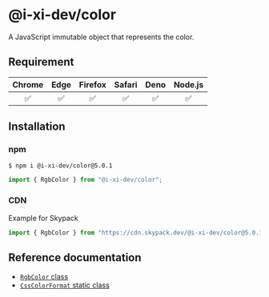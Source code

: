 # @i-xi-dev/color

A JavaScript immutable object that represents the color.


## Requirement

| Chrome | Edge | Firefox | Safari | Deno | Node.js |
| :---: | :---: | :---: | :---: | :---: | :---: |
| ✅ | ✅ | ✅ | ✅ | ✅ | ✅ |


## Installation

### npm

```console
$ npm i @i-xi-dev/color@5.0.1
```

```javascript
import { RgbColor } from "@i-xi-dev/color";
```

### CDN

Example for Skypack
```javascript
import { RgbColor } from "https://cdn.skypack.dev/@i-xi-dev/color@5.0.1";
```

## Reference documentation

- [`RgbColor` class](https://doc.deno.land/https://raw.githubusercontent.com/i-xi-dev/color.es/5.0.1/mod.ts/~/RgbColor)
- [`CssColorFormat` static class](https://doc.deno.land/https://raw.githubusercontent.com/i-xi-dev/color.es/5.0.1/mod.ts/~/CssColorFormat)

